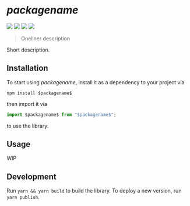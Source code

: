 # $packagename$

![](https://badgen.net/npm/v/$packagename$)
![](https://badgen.net/npm/types/$packagename$)
[![](https://badgen.net/bundlephobia/dependency-count/package-name)](https://bundlephobia.com/package/$packagename$)
[![](https://badgen.net/bundlephobia/minzip/package-name)](https://bundlephobia.com/package/$packagename$)

> Oneliner description

Short description.

## Installation

To start using $packagename$, install it as a dependency to your project via

```
npm install $packagename$
```

then import it via

```typescript
import $packagename$ from "$packagename$";
```

to use the library.

## Usage

WIP

## Development

Run ``yarn && yarn build`` to build the library. To deploy a new version, run `yarn publish`.
